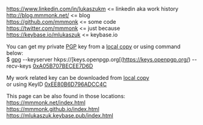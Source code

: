 
https://www.linkedin.com/in/lukaszukm <= linkedin aka work history  
http://blog.mmmonk.net/ <= blog  
https://github.com/mmmonk <= some code  
https://twitter.com/mmmonk <= just because  
https://keybase.io/mlukaszuk <= keybase.io  

You can get my private [PGP](https://en.wikipedia.org/wiki/Pretty_Good_Privacy#OpenPGP) key from a [local copy](0xA05B707BECEE7D6D.txt) or using command below:  
$ [gpg](https://www.gnupg.org/) --keyserver hkps://[keys.openpgp.org[(https://keys.openpgp.org/) --recv-keys [0xA05B707BECEE7D6D](https://keys.openpgp.org/search?q=0xA05B707BECEE7D6D)

My work related key can be downloaded from [local copy](0xA05B707BECEE7D6D.txt)  
or using KeyID [0xEE80B6D796ADCC4C](https://keys.openpgp.org/search?q=0xEE80B6D796ADCC4C)

This page can be also found in those locations:  
https://mmmonk.net/index.html  
https://mmmonk.github.io/index.html  
https://mlukaszuk.keybase.pub/index.html  

<!--
**mmmonk/mmmonk** is a ✨ _special_ ✨ repository because its `README.md` (this file) appears on your GitHub profile.

Here are some ideas to get you started:

- 🔭 I’m currently working on ...
- 🌱 I’m currently learning ...
- 👯 I’m looking to collaborate on ...
- 🤔 I’m looking for help with ...
- 💬 Ask me about ...
- 📫 How to reach me: ...
- 😄 Pronouns: ...
- ⚡ Fun fact: ...
-->
